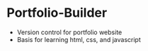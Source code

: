 # Portfolio-Builder
- Version control for portfolio website
- Basis for learning html, css, and javascript
